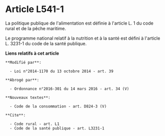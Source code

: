 # Article L541-1

La politique publique de l'alimentation est définie à l'article L. 1 du code rural et de la pêche maritime. 

Le programme national relatif à la nutrition et à la santé est défini à l'article L. 3231-1 du code de la santé publique.

**Liens relatifs à cet article**

	**Modifié par**:

	  - Loi n°2014-1170 du 13 octobre 2014 - art. 39

	**Abrogé par**:

	  - Ordonnance n°2016-301 du 14 mars 2016 - art. 34 (V)

	**Nouveaux textes**:

	  - Code de la consommation - art. D824-3 (V)

	**Cite**:

	  - Code rural - art. L1
	  - Code de la santé publique - art. L3231-1
